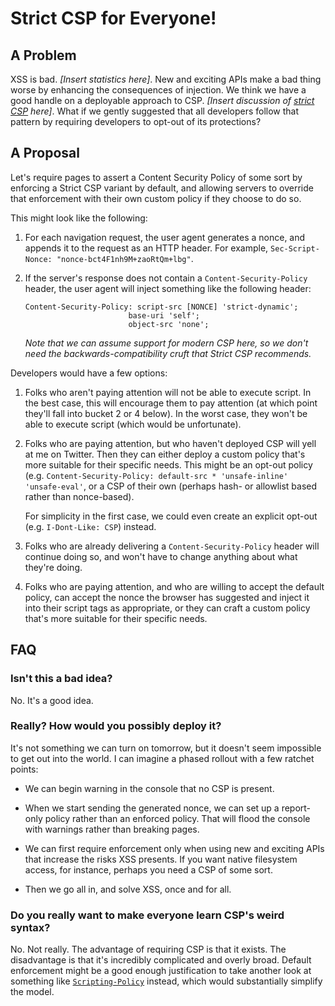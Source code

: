 # Strict CSP for Everyone!

## A Problem

XSS is bad. _[Insert statistics here]_. New and exciting APIs make a bad thing worse by enhancing the
consequences of injection. We think we have a good handle on a deployable approach to CSP. _[Insert
discussion of [strict CSP](https://csp.withgoogle.com/docs/strict-csp.html) here]_. What if we gently
suggested that all developers follow that pattern by requiring developers to opt-out of its
protections?

## A Proposal

Let's require pages to assert a Content Security Policy of some sort by enforcing a Strict CSP variant
by default, and allowing servers to override that enforcement with their own custom policy if they
choose to do so.

This might look like the following:

1.  For each navigation request, the user agent generates a nonce, and appends it to the request as an
    HTTP header. For example, `Sec-Script-Nonce: "nonce-bct4F1nh9M+zaoRtQm+lbg"`.

2.  If the server's response does not contain a `Content-Security-Policy` header, the user agent will
    inject something like the following header:

	  ```
    Content-Security-Policy: script-src [NONCE] 'strict-dynamic';
	                         base-uri 'self';
	                         object-src 'none';
    ```
    
    _Note that we can assume support for modern CSP here, so we don't need the backwards-compatibility cruft that Strict CSP recommends._

Developers would have a few options:

1.  Folks who aren't paying attention will not be able to execute script. In the best case, this will
    encourage them to pay attention (at which point they'll fall into bucket 2 or 4 below). In the worst
    case, they won't be able to execute script (which would be unfortunate).
    
2.  Folks who are paying attention, but who haven't deployed CSP will yell at me on Twitter. Then they
    can either deploy a custom policy that's more suitable for their specific needs. This might be an
    opt-out policy (e.g. `Content-Security-Policy: default-src * 'unsafe-inline' 'unsafe-eval'`, or a
    CSP of their own (perhaps hash- or allowlist based rather than nonce-based).
    
    For simplicity in the first case, we could even create an explicit opt-out (e.g. `I-Dont-Like: CSP`)
    instead.

3.  Folks who are already delivering a `Content-Security-Policy` header will continue doing so, and won't
    have to change anything about what they're doing.

4.  Folks who are paying attention, and who are willing to accept the default policy, can accept the
    nonce the browser has suggested and inject it into their script tags as appropriate, or they can
    craft a custom policy that's more suitable for their specific needs.

## FAQ

### Isn't this a bad idea?

No. It's a good idea.

### Really? How would you possibly deploy it?

It's not something we can turn on tomorrow, but it doesn't seem impossible to get out into the world. I
can imagine a phased rollout with a few ratchet points:

*   We can begin warning in the console that no CSP is present.

*   When we start sending the generated nonce, we can set up a report-only policy rather than an enforced
    policy. That will flood the console with warnings rather than breaking pages.

*   We can first require enforcement only when using new and exciting APIs that increase the risks XSS
    presents. If you want native filesystem access, for instance, perhaps you need a CSP of some sort.

*   Then we go all in, and solve XSS, once and for all.

### Do you really want to make everyone learn CSP's weird syntax?

No. Not really. The advantage of requiring CSP is that it exists. The disadvantage is that it's incredibly
complicated and overly broad. Default enforcement might be a good enough justification to take another
look at something like [`Scripting-Policy`](https://github.com/mikewest/csp-next#xss-mitigation) instead,
which would substantially simplify the model.

